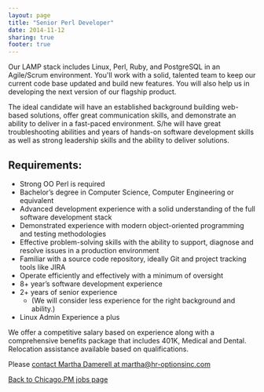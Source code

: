 ```yaml
---
layout: page
title: "Senior Perl Developer"
date: 2014-11-12
sharing: true
footer: true
---
```


Our LAMP stack includes Linux, Perl, Ruby, and PostgreSQL in an Agile/Scrum
environment. You'll work with a solid, talented team to keep our current code
base updated and build new features. You will also help us in developing the
next version of our flagship product.

The ideal candidate will have an established background building web-based
solutions, offer great communication skills, and demonstrate an ability to
deliver in a fast-paced environment. S/he will have great troubleshooting
abilities and years of hands-on software development skills as well as strong
leadership skills and the ability to deliver solutions.

## Requirements:

* Strong OO Perl is required
* Bachelor’s degree in Computer Science, Computer Engineering or equivalent
* Advanced development experience with a solid understanding of the full software development stack
* Demonstrated experience with modern object-oriented programming and testing methodologies
* Effective problem-solving skills with the ability to support, diagnose and resolve issues in a production environment
* Familiar with a source code repository, ideally Git and project tracking tools like JIRA
* Operate efficiently and effectively with a minimum of oversight
* 8+ year’s software development experience
* 2+ years of senior experience
    * (We will consider less experience for the right background and ability.)
* Linux Admin Experience a plus

We offer a competitive salary based on experience along with a comprehensive
benefits package that includes 401K, Medical and Dental. Relocation assistance
available based on qualifications. 

Please [contact Martha Damerell at martha@hr-optionsinc.com](mailto:martha@hr-optionsinc.com)

[Back to Chicago.PM jobs page](http://chicago.pm.org/jobs)
